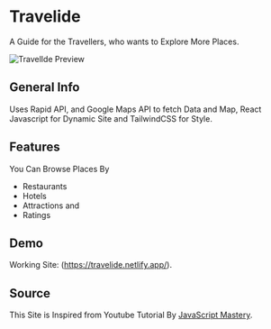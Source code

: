 # Travelide

A Guide for the Travellers, who wants to Explore More Places.

![TravelIde Preview](https://user-images.githubusercontent.com/75238302/151647605-02863138-9087-43a0-85f1-3bb6ff5a4bdd.png)

## General Info

Uses Rapid API, and Google Maps API to fetch Data and Map, React Javascript for Dynamic Site and TailwindCSS for Style.

## Features

You Can Browse Places By
* Restaurants
* Hotels
* Attractions and
* Ratings 

## Demo

Working Site: (https://travelide.netlify.app/).

## Source

This Site is Inspired from Youtube Tutorial By [JavaScript Mastery](https://youtu.be/GDa8kZLNhJ4).
